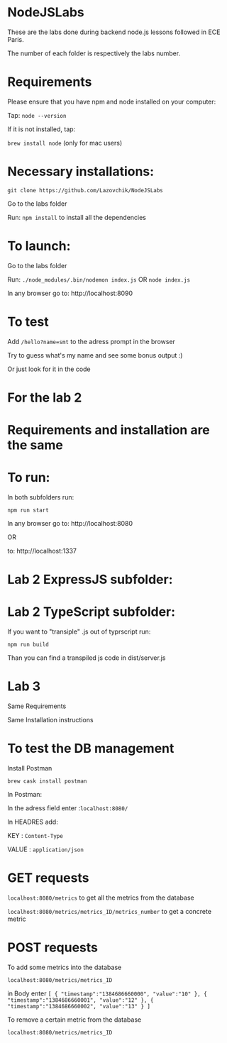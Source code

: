 # NodeJSLabs

These are the labs done during backend node.js lessons followed in ECE Paris.

The number of each folder is respectively the labs number. 

# Requirements

Please ensure that you have npm and node installed on your computer:

Tap:
      `node --version`

If it is not installed, tap: 

`brew install node` (only for mac users)
      
# Necessary installations:

`git clone https://github.com/Lazovchik/NodeJSLabs`

Go to the labs folder

Run: `npm install` to install all the dependencies

# To launch:

Go to the labs folder

Run: 
      `./node_modules/.bin/nodemon index.js`
          OR
      `node index.js`

In any browser go to: http://localhost:8090

# To test

Add `/hello?name=smt` to the adress prompt in the browser

Try to guess what's my name and see some bonus output :)

Or just look for it in the code

# For the lab 2

# Requirements and installation are the same

# To run:

In both subfolders run:

`npm run start`

In any browser go to: http://localhost:8080

OR

to: http://localhost:1337


# Lab 2 ExpressJS subfolder:

# Lab 2 TypeScript subfolder:

If you want to "transiple" .js out of typrscript run:

`npm run build`

Than you can find a transpiled js code in dist/server.js

# Lab 3

Same Requirements

Same Installation instructions

# To test the DB management

Install Postman

`brew cask install postman`

In Postman: 

In the adress field enter :`localhost:8080/`

In HEADRES add: 

KEY : `Content-Type`

VALUE : `application/json` 

# GET requests

`localhost:8080/metrics` to get all the metrics from the database

`localhost:8080/metrics/metrics_ID/metrics_number` to get a concrete metric

# POST requests

To add some metrics into the database

`localhost:8080/metrics/metrics_ID`

in Body enter `[
  { "timestamp":"1384686660000", "value":"10" },
  { "timestamp":"1384686660001", "value":"12" },
  { "timestamp":"1384686660002", "value":"13" }
]`

To remove a certain metric from the database

`localhost:8080/metrics/metrics_ID`

